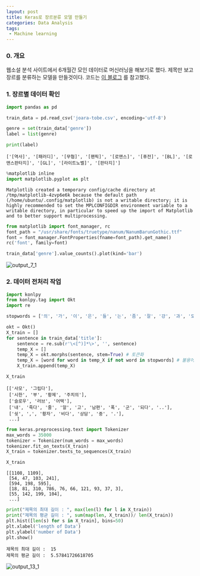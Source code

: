 ```yaml
---
layout: post
title: Keras로 장르분류 모델 만들기
categories: Data Analysis
tags: 
 - Machine learning
---
```



### 0. 개요

웹소설 분석 사이트에서 6개월간 모인 데이터로 머신러닝을 해보기로 했다. 제목만 보고 장르를 분류하는 모델을 만들것이다. 
코드는 [이 블로그](https://somjang.tistory.com/entry/Keras%EA%B8%B0%EC%82%AC-%EC%A0%9C%EB%AA%A9%EC%9D%84-%EA%B0%80%EC%A7%80%EA%B3%A0-%EA%B8%8D%EC%A0%95-%EB%B6%80%EC%A0%95-%EC%A4%91%EB%A6%BD-%EB%B6%84%EB%A5%98%ED%95%98%EB%8A%94-%EB%AA%A8%EB%8D%B8-%EB%A7%8C%EB%93%A4%EC%96%B4%EB%B3%B4%EA%B8%B0)
를 참고했다. 

### 1. 장르별 데이터 확인


```python
import pandas as pd
```


```python
train_data = pd.read_csv('joara-tobe.csv', encoding='utf-8')
```


```python
genre = set(train_data['genre'])
label = list(genre)
```


```python
print(label)
```

    ['[역사]', '[패러디]', '[무협]', '[팬픽]', '[로맨스]', '[퓨전]', '[BL]', '[로맨스판타지]', '[GL]', '[라이트노벨]', '[판타지]']



```python
%matplotlib inline 
import matplotlib.pyplot as plt
```

    Matplotlib created a temporary config/cache directory at /tmp/matplotlib-4zvp6e6k because the default path (/home/ubuntu/.config/matplotlib) is not a writable directory; it is highly recommended to set the MPLCONFIGDIR environment variable to a writable directory, in particular to speed up the import of Matplotlib and to better support multiprocessing.



```python
from matplotlib import font_manager, rc
font_path = "/usr/share/fonts/truetype/nanum/NanumBarunGothic.ttf"
font = font_manager.FontProperties(fname=font_path).get_name()
rc('font', family=font)
```


```python
train_data['genre'].value_counts().plot(kind='bar')
```
    
![output_7_1](https://user-images.githubusercontent.com/63631604/119225397-86457f00-bb3e-11eb-8142-3da761790c33.png)


### 2. 데이터 전처리 작업


```python
import konlpy 
from konlpy.tag import Okt
import re

stopwords = ['의', '가', '이', '은', '들', '는', '좀', '잘', '걍', '과', '도', '를', '으로', '자', '에', '와', '한', '하다', '이다']

okt = Okt() 
X_train = [] 
for sentence in train_data['title']: 
    sentence = re.sub(r'\<[^)]*\>', '', sentence)
    temp_X = [] 
    temp_X = okt.morphs(sentence, stem=True) # 토큰화 
    temp_X = [word for word in temp_X if not word in stopwords] # 불용어 제거 
    X_train.append(temp_X) 
```


```python
X_train
```

    [['사모', '그립다'],
     ['시한', '부', '황제', '주치의'],
     ['슬로우', '러브', '어택'],
     ['내', '죽다', '줄', '알', '고', '남편', '폭', '군', '되다', '..'],
     ['쉿', ',', '황자', '비다', '상담', '중', '.'],
     ...]


```python
from keras.preprocessing.text import Tokenizer
max_words = 35000
tokenizer = Tokenizer(num_words = max_words)
tokenizer.fit_on_texts(X_train)
X_train = tokenizer.texts_to_sequences(X_train)
```


```python
X_train
```




    [[1108, 1109],
     [54, 47, 103, 241],
     [594, 198, 595],
     [18, 81, 310, 786, 76, 66, 121, 93, 37, 3],
     [55, 142, 199, 104],
     ...]




```python
print("제목의 최대 길이 : ", max(len(l) for l in X_train)) 
print("제목의 평균 길이 : ", sum(map(len, X_train))/ len(X_train)) 
plt.hist([len(s) for s in X_train], bins=50) 
plt.xlabel('length of Data')
plt.ylabel('number of Data') 
plt.show()
```

    제목의 최대 길이 :  15
    제목의 평균 길이 :  5.57841726618705
    
![output_13_1](https://user-images.githubusercontent.com/63631604/119225399-880f4280-bb3e-11eb-94d0-0a33da3d7503.png)



    
